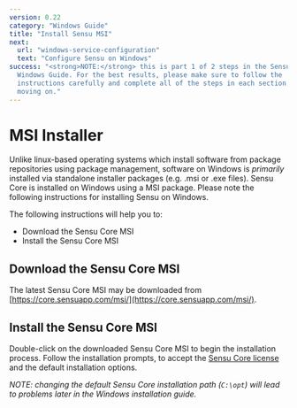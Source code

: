 ```yaml
---
version: 0.22
category: "Windows Guide"
title: "Install Sensu MSI"
next:
  url: "windows-service-configuration"
  text: "Configure Sensu on Windows"
success: "<strong>NOTE:</strong> this is part 1 of 2 steps in the Sensu
  Windows Guide. For the best results, please make sure to follow the
  instructions carefully and complete all of the steps in each section before
  moving on."
---
```


# MSI Installer

Unlike linux-based operating systems which install software from package repositories using package management, software on Windows is _primarily_ installed via standalone installer packages (e.g. .msi or .exe files). Sensu Core is installed on Windows using a MSI package. Please note the following instructions for installing Sensu on Windows.

The following instructions will help you to:

- Download the Sensu Core MSI
- Install the Sensu Core MSI

## Download the Sensu Core MSI

The latest Sensu Core MSI may be downloaded from [https://core.sensuapp.com/msi/](https://core.sensuapp.com/msi/).

## Install the Sensu Core MSI

Double-click on the downloaded Sensu Core MSI to begin the installation process. Follow the installation prompts, to accept the [Sensu Core license](https://github.com/sensu/sensu/blob/master/MIT-LICENSE.txt) and the default installation options.

_NOTE: changing the default Sensu Core installation path (`C:\opt`) will lead to problems later in the Windows installation guide._
